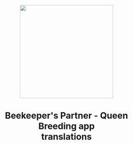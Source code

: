 <div align="center"> 
<img style="width:300px" src="https://partnerpszczelarza.pl/wp-content/uploads/2022/12/partner_pszczelarza_aplikacja_hodowcy_white.png" alt=""/>
  
# Beekeeper's Partner - Queen Breeding app <br/>translations 
</div>


